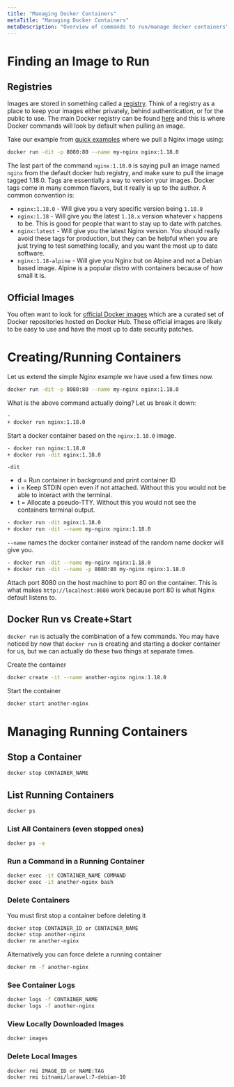 ```yaml
---
title: "Managing Docker Containers"
metaTitle: "Managing Docker Containers"
metaDescription: "Overview of commands to run/manage docker containers"
---
```


# Finding an Image to Run

## Registries
Images are stored in something called a [registry](https://docs.docker.com/registry/). Think of a registry as a place to
keep your images either privately, behind authentication, or for the public to use. The main Docker registry can be found
[here](https://hub.docker.com/) and this is where Docker commands will look by default when pulling an image.

Take our example from [quick examples](quick-examples) where we pull a Nginx image using:
```bash
docker run -dit -p 8080:80 --name my-nginx nginx:1.18.0
```
The last part of the command `nginx:1.18.0` is saying pull an image named `nginx` from the default docker hub registry,
and make sure to pull the image tagged 1.18.0. Tags are essentially a way to version your images. Docker tags come in many
common flavors, but it really is up to the author. A common convention is:
* `nginx:1.18.0` - Will give you a very specific version being `1.18.0`
* `nginx:1.18` - Will give you the latest `1.18.x` version whatever `x` happens to be. This is good for people that want
to stay up to date with patches.
* `nginx:latest` - Will give you the latest Nginx version. You should really avoid these tags for production, but they can
be helpful when you are just trying to test something locally, and you want the most up to date software.
* `nginx:1.18-alpine` - Will give you Nginx but on Alpine and not a Debian based image. Alpine is a popular distro with
containers because of how small it is.

## Official Images
You often want to look for [official Docker images](https://docs.docker.com/docker-hub/official_images/) which are a
curated set of Docker repositories hosted on Docker Hub. These official images are likely to be easy to use and have the
most up to date security patches.

# Creating/Running Containers
Let us extend the simple Nginx example we have used a few times now.
```bash
docker run -dit -p 8080:80 --name my-nginx nginx:1.18.0
```

What is the above command actually doing? Let us break it down:

```bash
-
+ docker run nginx:1.18.0
```
Start a docker container based on the `nginx:1.18.0` image.


```bash
- docker run nginx:1.18.0
+ docker run -dit nginx:1.18.0
```
`-dit`
- d = Run container in background and print container ID
- i = Keep STDIN open even if not attached. Without this you would not be able to interact with the terminal.
- t = Allocate a pseudo-TTY. Without this you would not see the containers terminal output.

```bash
- docker run -dit nginx:1.18.0
+ docker run -dit --name my-nginx nginx:1.18.0
```
`--name` names the docker container instead of the random name docker will give you.

```bash
- docker run -dit --name my-nginx nginx:1.18.0
+ docker run -dit --name -p 8080:80 my-nginx nginx:1.18.0
```
Attach port 8080 on the host machine to port 80 on the container. This is what makes `http://localhost:8080` work because
port 80 is what Nginx default listens to.

## Docker Run vs Create+Start
`docker run` is actually the combination of a few commands. You may have noticed by now that `docker run` is creating and
starting a docker container for us, but we can actually do these two things at separate times.

Create the container
```bash
docker create -it --name another-nginx nginx:1.18.0
```

Start the container
```bash
docker start another-nginx
```

# Managing Running Containers
## Stop a Container
```bash
docker stop CONTAINER_NAME
```

## List Running Containers
```bash
docker ps
```

### List All Containers (even stopped ones)
```bash
docker ps -a
```

### Run a Command in a Running Container
```bash
docker exec -it CONTAINER_NAME COMMAND
docker exec -it another-nginx bash
```

### Delete Containers
You must first stop a container before deleting it
```bash
docker stop CONTAINER_ID or CONTAINER_NAME
docker stop another-nginx
docker rm another-nginx
```

Alternatively you can force delete a running container
```bash
docker rm -f another-nginx
```

### See Container Logs
```bash
docker logs -f CONTAINER_NAME
docker logs -f another-nginx
```

### View Locally Downloaded Images
```bash
docker images
```

### Delete Local Images
```bash
docker rmi IMAGE_ID or NAME:TAG
docker rmi bitnami/laravel:7-debian-10
```
